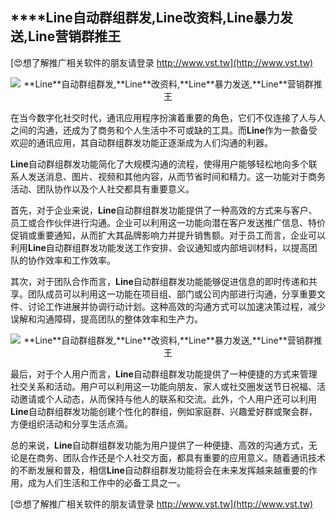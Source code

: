 ## ****Line**自动群组群发,**Line**改资料,**Line**暴力发送,**Line**营销群推王**

[😍想了解推广相关软件的朋友请登录 http://www.vst.tw](http://www.vst.tw)

 <center><img src="https://vst.tw/MP4/tuiguang/png/1.png" alt="**Line**自动群组群发,**Line**改资料,**Line**暴力发送,**Line**营销群推王"></center>

在当今数字化社交时代，通讯应用程序扮演着重要的角色，它们不仅连接了人与人之间的沟通，还成为了商务和个人生活中不可或缺的工具。而**Line**作为一款备受欢迎的通讯应用，其自动群组群发功能正逐渐成为人们沟通的利器。

**Line**自动群组群发功能简化了大规模沟通的流程，使得用户能够轻松地向多个联系人发送消息、图片、视频和其他内容，从而节省时间和精力。这一功能对于商务活动、团队协作以及个人社交都具有重要意义。

首先，对于企业来说，**Line**自动群组群发功能提供了一种高效的方式来与客户、员工或合作伙伴进行沟通。企业可以利用这一功能向潜在客户发送推广信息、特价促销或重要通知，从而扩大其品牌影响力并提升销售额。对于员工而言，企业可以利用**Line**自动群组群发功能发送工作安排、会议通知或内部培训材料，以提高团队的协作效率和工作效率。

其次，对于团队合作而言，**Line**自动群组群发功能能够促进信息的即时传递和共享。团队成员可以利用这一功能在项目组、部门或公司内部进行沟通，分享重要文件、讨论工作进展并协调行动计划。这种高效的沟通方式可以加速决策过程，减少误解和沟通障碍，提高团队的整体效率和生产力。

 <center><img src="https://vst.tw/MP4/tuiguang/png/1.png" alt="**Line**自动群组群发,**Line**改资料,**Line**暴力发送,**Line**营销群推王"></center>

最后，对于个人用户而言，**Line**自动群组群发功能提供了一种便捷的方式来管理社交关系和活动。用户可以利用这一功能向朋友、家人或社交圈发送节日祝福、活动邀请或个人动态，从而保持与他人的联系和交流。此外，个人用户还可以利用**Line**自动群组群发功能创建个性化的群组，例如家庭群、兴趣爱好群或聚会群，方便组织活动和分享生活点滴。

总的来说，**Line**自动群组群发功能为用户提供了一种便捷、高效的沟通方式，无论是在商务、团队合作还是个人社交方面，都具有重要的应用意义。随着通讯技术的不断发展和普及，相信**Line**自动群组群发功能将会在未来发挥越来越重要的作用，成为人们生活和工作中的必备工具之一。

[😍想了解推广相关软件的朋友请登录 http://www.vst.tw](http://www.vst.tw)



